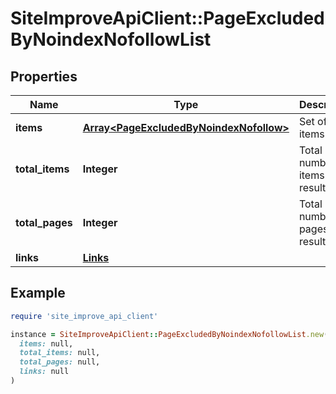 # SiteImproveApiClient::PageExcludedByNoindexNofollowList

## Properties

| Name | Type | Description | Notes |
| ---- | ---- | ----------- | ----- |
| **items** | [**Array&lt;PageExcludedByNoindexNofollow&gt;**](PageExcludedByNoindexNofollow.md) | Set of items. |  |
| **total_items** | **Integer** | Total number of items in result set. |  |
| **total_pages** | **Integer** | Total number of pages in result set. |  |
| **links** | [**Links**](Links.md) |  | [optional] |

## Example

```ruby
require 'site_improve_api_client'

instance = SiteImproveApiClient::PageExcludedByNoindexNofollowList.new(
  items: null,
  total_items: null,
  total_pages: null,
  links: null
)
```

